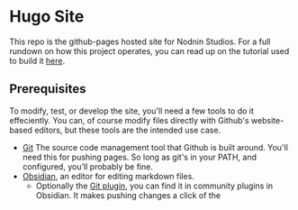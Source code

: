 # Hugo Site
This repo is the github-pages hosted site for Nodnin Studios. For a full rundown on how this project operates, you can read up on the tutorial used to build it [here](https://caaz.me/tutorials/obsidian-github-pages/).

## Prerequisites
To modify, test, or develop the site, you'll need a few tools to do it effeciently. You can, of course modify files directly with Github's website-based editors, but these tools are the intended use case.

- [Git](https://git-scm.com) The source code management tool that Github is built around. You'll need this for pushing pages. So long as git's in your PATH, and configured, you'll probably be fine.
- [Obsidian](https://obsidian.md), an editor for editing markdown files.
  - Optionally the [Git plugin](https://github.com/Vinzent03/obsidian-git), you can find it in community plugins in Obsidian. It makes pushing changes a click of the
